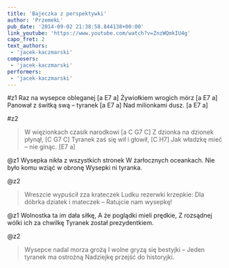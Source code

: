 ```yaml
---
title: 'Bajeczka z perspektywki'
author: 'PrzemekL'
pub_date: '2014-09-02 21:38:58.844138+00:00'
link_youtube: 'https://www.youtube.com/watch?v=ZnzWQmkIU4g'
capo_fret: 2
text_authors:
 - 'jacek-kaczmarski'
composers:
 - 'jacek-kaczmarski'
performers:
 - 'jacek-kaczmarski'
---
```


#z1
Raz na wysepce obleganej [a E7 a]
Żywiołkiem wrogich mórz [a E7 a]
Panował z świtką swą – tyranek [a E7 a]
Nad milionkami dusz. [a E7 a]

#z2
>W więzionkach czasik narodkowi [a C G7 C]
>Z dzionka na dzionek płynął, [C G7 C]
>Tyranek zaś się wił i głowił, [C H7]
>Jak władzkę mieć – nie ginąc. [E7 a]

@z1
Wysepka nikła z wszystkich stronek
W żarłocznych oceankach.
Nie było komu wziąć w obronę
Wysepki ni tyranka.

@z2
>Wreszcie wypuścił zza krateczek
>Ludku rezerwki krzepkie:
>Dla dóbrka dziatek i mateczek –
>Ratujcie nam wysepkę!

@z1
Wolnostka ta im dała siłkę,
A że poglądki mieli prędkie,
Z rozsądnej wólki ich za chwilkę
Tyranek został prezydentkiem.

@z2
>Wysepce nadal morza grożą
>I wolne gryzą się bestyjki –
>Jeden tyranek ma ostrożną
>Nadziejkę przejść do historyjki.